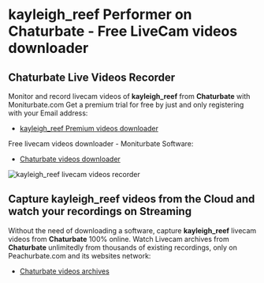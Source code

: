 # kayleigh_reef Performer on Chaturbate - Free LiveCam videos downloader

## Chaturbate Live Videos Recorder

Monitor and record livecam videos of **kayleigh_reef** from **Chaturbate** with Moniturbate.com
Get a premium trial for free by just and only registering with your Email address:
* [kayleigh_reef Premium videos downloader](https://moniturbate.com/request-demo-licence-key.html)

Free livecam videos downloader - Moniturbate Software:
* [Chaturbate videos downloader](https://moniturbate.com/moniturbate-download-software.html)

![kayleigh_reef livecam videos recorder](https://peachurnet.com/templates/moniturbate-software.png)


## Capture kayleigh_reef videos from the Cloud and watch your recordings on Streaming

Without the need of downloading a software, capture **kayleigh_reef** livecam videos from **Chaturbate** 100% online.
Watch Livecam archives from **Chaturbate** unlimitedly from thousands of existing recordings, only on Peachurbate.com and its websites network:
* [Chaturbate videos archives](https://peachurnet.com/)